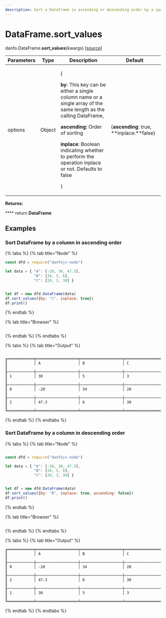 ```yaml
---
description: Sort a Dataframe in ascending or descending order by a specified column name.
---
```


# DataFrame.sort\_values

danfo.DataFrame.**sort\_values**(kwargs) \[[source](https://github.com/opensource9ja/danfojs/blob/cf5c7ae3a009458e61eedd18d9c9b5b6b10d5276/danfojs/src/core/frame.js#L125)]

| Parameters | Type   | Description                                                                                                                                                                                                                                                                                                                      | Default                                  |
| ---------- | ------ | -------------------------------------------------------------------------------------------------------------------------------------------------------------------------------------------------------------------------------------------------------------------------------------------------------------------------------- | ---------------------------------------- |
| options    | Object | <p>{</p><p><strong>by</strong>:  This key can be either a single column name or a single array of the same length as the calling DataFrame,</p><p><strong>ascending:</strong> Order of sorting</p><p><strong>inplace</strong>: Boolean indicating whether to perform the operation inplace or not. Defaults to false</p><p>}</p> | {**ascending**: true, **inplace:**false} |

**Returns:**

&#x20;      ****       return **DataFrame**

## **Examples**

### **Sort DataFrame by a column in ascending order**

{% tabs %}
{% tab title="Node" %}
```javascript
const dfd = require("danfojs-node")

let data = { "A": [-20, 30, 47.3],
             "B": [34, 5, 6],
             "C": [20, 3, 30] }


let df = new dfd.DataFrame(data)
df.sort_values({by: "C", inplace: true})
df.print()
```
{% endtab %}

{% tab title="Browser" %}
```
```
{% endtab %}
{% endtabs %}

{% tabs %}
{% tab title="Output" %}
```

╔════════════╤═══════════════════╤═══════════════════╤═══════════════════╗
║            │ A                 │ B                 │ C                 ║
╟────────────┼───────────────────┼───────────────────┼───────────────────╢
║ 1          │ 30                │ 5                 │ 3                 ║
╟────────────┼───────────────────┼───────────────────┼───────────────────╢
║ 0          │ -20               │ 34                │ 20                ║
╟────────────┼───────────────────┼───────────────────┼───────────────────╢
║ 2          │ 47.3              │ 6                 │ 30                ║
╚════════════╧═══════════════════╧═══════════════════╧═══════════════════╝
```
{% endtab %}
{% endtabs %}

### **Sort DataFrame by a column in descending order**

{% tabs %}
{% tab title="Node" %}
```javascript

const dfd = require("danfojs-node")

let data = { "A": [-20, 30, 47.3],
             "B": [34, 5, 6],
             "C": [20, 3, 30] }


let df = new dfd.DataFrame(data)
df.sort_values({by: "B", inplace: true, ascending: false})
df.print()
```
{% endtab %}

{% tab title="Browser" %}
```
```
{% endtab %}
{% endtabs %}

{% tabs %}
{% tab title="Output" %}
```
╔════════════╤═══════════════════╤═══════════════════╤═══════════════════╗
║            │ A                 │ B                 │ C                 ║
╟────────────┼───────────────────┼───────────────────┼───────────────────╢
║ 0          │ -20               │ 34                │ 20                ║
╟────────────┼───────────────────┼───────────────────┼───────────────────╢
║ 2          │ 47.3              │ 6                 │ 30                ║
╟────────────┼───────────────────┼───────────────────┼───────────────────╢
║ 1          │ 30                │ 5                 │ 3                 ║
╚════════════╧═══════════════════╧═══════════════════╧═══════════════════╝
```
{% endtab %}
{% endtabs %}
